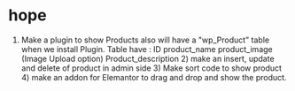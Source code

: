 # hope
1) Make a plugin to show Products     also will have a "wp_Product" table when we install Plugin.             Table have :                         ID                        product_name                        product_image (Image Upload option)                         Product_description     2) make an insert, update and delete of product in admin side    3) Make sort code to show product    4) make an addon for Elemantor to drag and drop and show the product.
